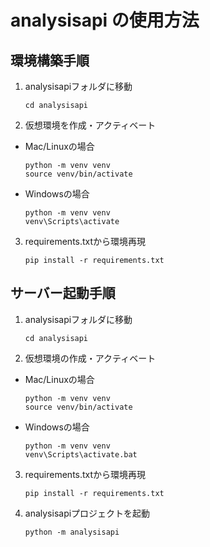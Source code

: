 # analysisapi の使用方法

## 環境構築手順
1. analysisapiフォルダに移動
    ```
    cd analysisapi
    ```

2. 仮想環境を作成・アクティベート
  - Mac/Linuxの場合
    ```
    python -m venv venv
    source venv/bin/activate
    ```

- Windowsの場合
  ```
  python -m venv venv
  venv\Scripts\activate
  ```

3. requirements.txtから環境再現  
    ```
    pip install -r requirements.txt
    ```

## サーバー起動手順
1. analysisapiフォルダに移動
    ```
    cd analysisapi
    ```

2. 仮想環境の作成・アクティベート
- Mac/Linuxの場合
  ```
  python -m venv venv
  source venv/bin/activate
  ```

- Windowsの場合
  ```
  python -m venv venv
  venv\Scripts\activate.bat
  ```

3. requirements.txtから環境再現  
    ```
    pip install -r requirements.txt
    ```

4. analysisapiプロジェクトを起動
    ```
    python -m analysisapi
    ```